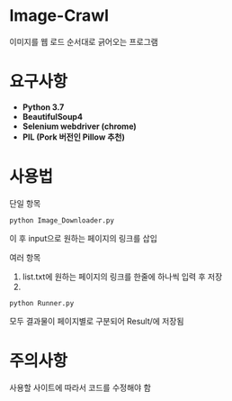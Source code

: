 # Image-Crawl
이미지를 웹 로드 순서대로 긁어오는 프로그램

# 요구사항
- **Python 3.7**
- **BeautifulSoup4**
- **Selenium webdriver (chrome)**
- **PIL (Pork 버전인 Pillow 추천)**

# 사용법
단일 항목

    python Image_Downloader.py
이 후 input으로 원하는 페이지의 링크를 삽입

여러 항목
1. list.txt에 원하는 페이지의 링크를 한줄에 하나씩 입력 후 저장
2. 

    python Runner.py

모두 결과물이 페이지별로 구분되어 Result/에 저장됨

# 주의사항
사용할 사이트에 따라서 코드를 수정해야 함
